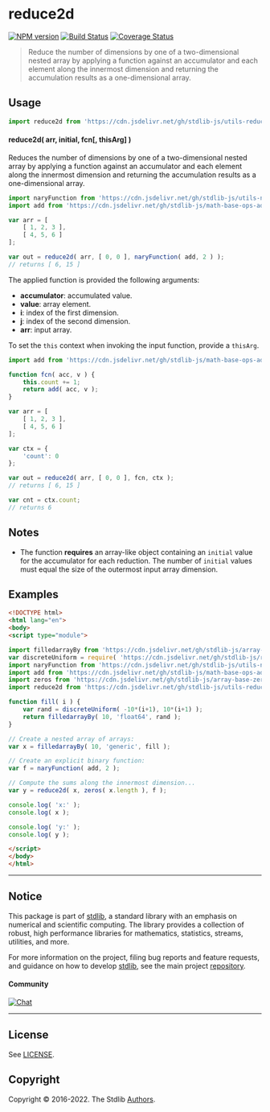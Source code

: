 <!--

@license Apache-2.0

Copyright (c) 2021 The Stdlib Authors.

Licensed under the Apache License, Version 2.0 (the "License");
you may not use this file except in compliance with the License.
You may obtain a copy of the License at

   http://www.apache.org/licenses/LICENSE-2.0

Unless required by applicable law or agreed to in writing, software
distributed under the License is distributed on an "AS IS" BASIS,
WITHOUT WARRANTIES OR CONDITIONS OF ANY KIND, either express or implied.
See the License for the specific language governing permissions and
limitations under the License.

-->

# reduce2d

[![NPM version][npm-image]][npm-url] [![Build Status][test-image]][test-url] [![Coverage Status][coverage-image]][coverage-url] <!-- [![dependencies][dependencies-image]][dependencies-url] -->

> Reduce the number of dimensions by one of a two-dimensional nested array by applying a function against an accumulator and each element along the innermost dimension and returning the accumulation results as a one-dimensional array.

<!-- Section to include introductory text. Make sure to keep an empty line after the intro `section` element and another before the `/section` close. -->

<section class="intro">

</section>

<!-- /.intro -->

<!-- Package usage documentation. -->



<section class="usage">

## Usage

```javascript
import reduce2d from 'https://cdn.jsdelivr.net/gh/stdlib-js/utils-reduce2d@esm/index.mjs';
```

#### reduce2d( arr, initial, fcn\[, thisArg] )

Reduces the number of dimensions by one of a two-dimensional nested array by applying a function against an accumulator and each element along the innermost dimension and returning the accumulation results as a one-dimensional array.

```javascript
import naryFunction from 'https://cdn.jsdelivr.net/gh/stdlib-js/utils-nary-function@esm/index.mjs';
import add from 'https://cdn.jsdelivr.net/gh/stdlib-js/math-base-ops-add@esm/index.mjs';

var arr = [
    [ 1, 2, 3 ],
    [ 4, 5, 6 ]
];

var out = reduce2d( arr, [ 0, 0 ], naryFunction( add, 2 ) );
// returns [ 6, 15 ]
```

The applied function is provided the following arguments:

-   **accumulator**: accumulated value.
-   **value**: array element.
-   **i**: index of the first dimension.
-   **j**: index of the second dimension.
-   **arr**: input array.

To set the `this` context when invoking the input function, provide a `thisArg`.

<!-- eslint-disable no-invalid-this -->

```javascript
import add from 'https://cdn.jsdelivr.net/gh/stdlib-js/math-base-ops-add@esm/index.mjs';

function fcn( acc, v ) {
    this.count += 1;
    return add( acc, v );
}

var arr = [
    [ 1, 2, 3 ],
    [ 4, 5, 6 ]
];

var ctx = {
    'count': 0
};

var out = reduce2d( arr, [ 0, 0 ], fcn, ctx );
// returns [ 6, 15 ]

var cnt = ctx.count;
// returns 6
```

</section>

<!-- /.usage -->

<!-- Package usage notes. Make sure to keep an empty line after the `section` element and another before the `/section` close. -->

<section class="notes">

## Notes

-   The function **requires** an array-like object containing an `initial` value for the accumulator for each reduction. The number of `initial` values must equal the size of the outermost input array dimension.

</section>

<!-- /.notes -->

<!-- Package usage examples. -->

<section class="examples">

## Examples

<!-- eslint no-undef: "error" -->

```html
<!DOCTYPE html>
<html lang="en">
<body>
<script type="module">

import filledarrayBy from 'https://cdn.jsdelivr.net/gh/stdlib-js/array-filled-by@esm/index.mjs';
var discreteUniform = require( 'https://cdn.jsdelivr.net/gh/stdlib-js/random-base-discrete-uniform' ).factory;
import naryFunction from 'https://cdn.jsdelivr.net/gh/stdlib-js/utils-nary-function@esm/index.mjs';
import add from 'https://cdn.jsdelivr.net/gh/stdlib-js/math-base-ops-add@esm/index.mjs';
import zeros from 'https://cdn.jsdelivr.net/gh/stdlib-js/array-base-zeros@esm/index.mjs';
import reduce2d from 'https://cdn.jsdelivr.net/gh/stdlib-js/utils-reduce2d@esm/index.mjs';

function fill( i ) {
    var rand = discreteUniform( -10*(i+1), 10*(i+1) );
    return filledarrayBy( 10, 'float64', rand );
}

// Create a nested array of arrays:
var x = filledarrayBy( 10, 'generic', fill );

// Create an explicit binary function:
var f = naryFunction( add, 2 );

// Compute the sums along the innermost dimension...
var y = reduce2d( x, zeros( x.length ), f );

console.log( 'x:' );
console.log( x );

console.log( 'y:' );
console.log( y );

</script>
</body>
</html>
```

</section>

<!-- /.examples -->

<!-- Section to include cited references. If references are included, add a horizontal rule *before* the section. Make sure to keep an empty line after the `section` element and another before the `/section` close. -->

<section class="references">

</section>

<!-- /.references -->

<!-- Section for related `stdlib` packages. Do not manually edit this section, as it is automatically populated. -->

<section class="related">

</section>

<!-- /.related -->

<!-- Section for all links. Make sure to keep an empty line after the `section` element and another before the `/section` close. -->


<section class="main-repo" >

* * *

## Notice

This package is part of [stdlib][stdlib], a standard library with an emphasis on numerical and scientific computing. The library provides a collection of robust, high performance libraries for mathematics, statistics, streams, utilities, and more.

For more information on the project, filing bug reports and feature requests, and guidance on how to develop [stdlib][stdlib], see the main project [repository][stdlib].

#### Community

[![Chat][chat-image]][chat-url]

---

## License

See [LICENSE][stdlib-license].


## Copyright

Copyright &copy; 2016-2022. The Stdlib [Authors][stdlib-authors].

</section>

<!-- /.stdlib -->

<!-- Section for all links. Make sure to keep an empty line after the `section` element and another before the `/section` close. -->

<section class="links">

[npm-image]: http://img.shields.io/npm/v/@stdlib/utils-reduce2d.svg
[npm-url]: https://npmjs.org/package/@stdlib/utils-reduce2d

[test-image]: https://github.com/stdlib-js/utils-reduce2d/actions/workflows/test.yml/badge.svg?branch=main
[test-url]: https://github.com/stdlib-js/utils-reduce2d/actions/workflows/test.yml?query=branch:main

[coverage-image]: https://img.shields.io/codecov/c/github/stdlib-js/utils-reduce2d/main.svg
[coverage-url]: https://codecov.io/github/stdlib-js/utils-reduce2d?branch=main

<!--

[dependencies-image]: https://img.shields.io/david/stdlib-js/utils-reduce2d.svg
[dependencies-url]: https://david-dm.org/stdlib-js/utils-reduce2d/main

-->

[chat-image]: https://img.shields.io/gitter/room/stdlib-js/stdlib.svg
[chat-url]: https://gitter.im/stdlib-js/stdlib/

[stdlib]: https://github.com/stdlib-js/stdlib

[stdlib-authors]: https://github.com/stdlib-js/stdlib/graphs/contributors

[umd]: https://github.com/umdjs/umd
[es-module]: https://developer.mozilla.org/en-US/docs/Web/JavaScript/Guide/Modules

[deno-url]: https://github.com/stdlib-js/utils-reduce2d/tree/deno
[umd-url]: https://github.com/stdlib-js/utils-reduce2d/tree/umd
[esm-url]: https://github.com/stdlib-js/utils-reduce2d/tree/esm

[stdlib-license]: https://raw.githubusercontent.com/stdlib-js/utils-reduce2d/main/LICENSE

</section>

<!-- /.links -->
